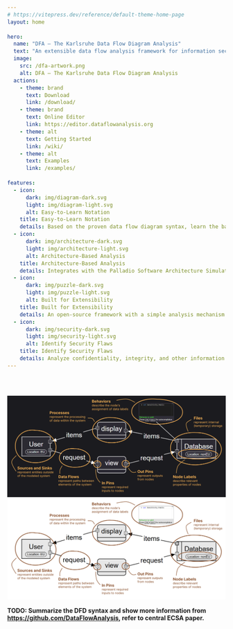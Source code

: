 ```yaml
---
# https://vitepress.dev/reference/default-theme-home-page
layout: home

hero:
  name: "DFA – The Karlsruhe Data Flow Diagram Analysis"
  text: "An extensible data flow analysis framework for information security"
  image:
    src: /dfa-artwork.png
    alt: DFA – The Karlsruhe Data Flow Diagram Analysis
  actions:
    - theme: brand
      text: Download
      link: /download/
    - theme: brand
      text: Online Editor
      link: https://editor.dataflowanalysis.org
    - theme: alt
      text: Getting Started
      link: /wiki/
    - theme: alt
      text: Examples
      link: /examples/

features:
  - icon: 
      dark: img/diagram-dark.svg
      light: img/diagram-light.svg
      alt: Easy-to-Learn Notation
    title: Easy-to-Learn Notation
    details: Based on the proven data flow diagram syntax, learn the basics in minutes and start modeling immediately.
  - icon: 
      dark: img/architecture-dark.svg
      light: img/architecture-light.svg
      alt: Architecture-Based Analysis
    title: Architecture-Based Analysis
    details: Integrates with the Palladio Software Architecture Simulator to support system-level design-time security analysis.
  - icon: 
      dark: img/puzzle-dark.svg
      light: img/puzzle-light.svg
      alt: Built for Extensibility
    title: Built for Extensibility
    details: An open-source framework with a simple analysis mechanism and stable interfaces to integrate third-party diagram notations.
  - icon: 
      dark: img/security-dark.svg
      light: img/security-light.svg
      alt: Identify Security Flaws
    title: Identify Security Flaws
    details: Analyze confidentiality, integrity, and other information flow properties by reusing simple yet versatile security annotations.
---
```


<div style="margin-bottom:30px;">&nbsp;</div>

<img src="/img/bigpicture-dark.png" v-if="isDark" />
<img src="/img/bigpicture-light.png" v-if="!isDark" />

**TODO: Summarize the DFD syntax and show more information from https://github.com/DataFlowAnalysis, refer to central ECSA paper.**

<script setup>
import { ref, onMounted, onBeforeUnmount } from 'vue';

const isDark = ref(null);
let observer = null;

const setDark = () => {
  isDark.value = document.documentElement.classList.contains('dark');
};

onMounted(() => {
  setDark();
  observer = new MutationObserver(setDark);
  observer.observe(document.documentElement, {
    attributes: true,
    attributeFilter: ['class'],
  });
});

onBeforeUnmount(() => {
  observer.disconnect();
});
</script>